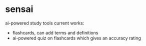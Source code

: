 # sensai
ai-powered study tools
current works:
- flashcards, can add terms and definitions
- ai-powered quiz on flashcards which gives an accuracy rating
